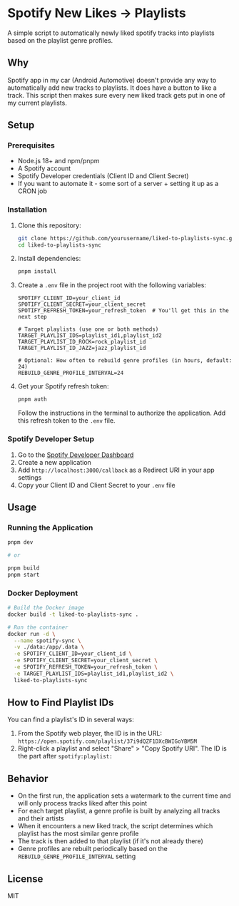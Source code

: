 # Spotify New Likes -> Playlists

A simple script to automatically newly liked spotify tracks into playlists based on the playlist genre profiles.

## Why

Spotify app in my car (Android Automotive) doesn't provide any way to automatically add new tracks to playlists. It does have a button to like a track. This script then makes sure every new liked track gets put in one of my current playlists.

## Setup

### Prerequisites

- Node.js 18+ and npm/pnpm
- A Spotify account
- Spotify Developer credentials (Client ID and Client Secret)
- If you want to automate it - some sort of a server + setting it up as a CRON job

### Installation

1. Clone this repository:
   ```bash
   git clone https://github.com/yourusername/liked-to-playlists-sync.git
   cd liked-to-playlists-sync
   ```

2. Install dependencies:
   ```bash
   pnpm install
   ```

3. Create a `.env` file in the project root with the following variables:
   ```
   SPOTIFY_CLIENT_ID=your_client_id
   SPOTIFY_CLIENT_SECRET=your_client_secret
   SPOTIFY_REFRESH_TOKEN=your_refresh_token  # You'll get this in the next step
   
   # Target playlists (use one or both methods)
   TARGET_PLAYLIST_IDS=playlist_id1,playlist_id2
   TARGET_PLAYLIST_ID_ROCK=rock_playlist_id
   TARGET_PLAYLIST_ID_JAZZ=jazz_playlist_id
   
   # Optional: How often to rebuild genre profiles (in hours, default: 24)
   REBUILD_GENRE_PROFILE_INTERVAL=24
   ```

4. Get your Spotify refresh token:
   ```bash
   pnpm auth
   ```
   Follow the instructions in the terminal to authorize the application. Add this refresh token to the `.env` file.

### Spotify Developer Setup

1. Go to the [Spotify Developer Dashboard](https://developer.spotify.com/dashboard/)
2. Create a new application
3. Add `http://localhost:3000/callback` as a Redirect URI in your app settings
4. Copy your Client ID and Client Secret to your `.env` file

## Usage

### Running the Application

```bash
pnpm dev

# or

pnpm build
pnpm start
```

### Docker Deployment

```bash
# Build the Docker image
docker build -t liked-to-playlists-sync .

# Run the container
docker run -d \
  --name spotify-sync \
  -v ./data:/app/.data \
  -e SPOTIFY_CLIENT_ID=your_client_id \
  -e SPOTIFY_CLIENT_SECRET=your_client_secret \
  -e SPOTIFY_REFRESH_TOKEN=your_refresh_token \
  -e TARGET_PLAYLIST_IDS=playlist_id1,playlist_id2 \
  liked-to-playlists-sync
```

## How to Find Playlist IDs

You can find a playlist's ID in several ways:
1. From the Spotify web player, the ID is in the URL: `https://open.spotify.com/playlist/37i9dQZF1DXcBWIGoYBM5M`
2. Right-click a playlist and select "Share" > "Copy Spotify URI". The ID is the part after `spotify:playlist:`

## Behavior

- On the first run, the application sets a watermark to the current time and will only process tracks liked after this point
- For each target playlist, a genre profile is built by analyzing all tracks and their artists
- When it encounters a new liked track, the script determines which playlist has the most similar genre profile
- The track is then added to that playlist (if it's not already there)
- Genre profiles are rebuilt periodically based on the `REBUILD_GENRE_PROFILE_INTERVAL` setting

## License

MIT
